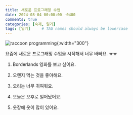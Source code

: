 ```yaml
---
title: 새로운 프로그래밍 수업
date: 2024-08-04 00:00:00 -0400
comments: true
categories: [숙제, 일기]
tags: [일기]     # TAG names should always be lowercase
---
```


![raccoon programming](https://cdn.drawception.com/drawings/604388/0jDT5AOWK8.png){:width="300"}

요즘에 새로운 프로그래밍 수업을 시작해서 너무 바빠요. ㅠㅠ


1. Borderlands 영화를 보고 싶어요.

2. 오렌지 먹는 것을 좋아해요.

3. 오리는 너무 귀여워요.

4. 오늘은 오후로 일어났어요.

5. 옷장에 옷이 많이 있어요.